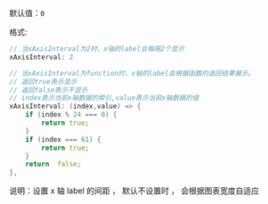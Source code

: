 默认值：`0`

格式:

```d
// 当xAxisInterval为2时，x轴的label会每隔2个显示
xAxisInterval: 2
```

```d
// 当xAxisInterval为function时，x轴的label会根据函数的返回结果展示。
// 返回true表示显示
// 返回false表示不显示
// index表示当前x轴数据的索引,value表示当前x轴数据的值
xAxisInterval: (index,value) => {
    if (index % 24 === 0) {
        return true;
    }
    if (index === 61) {
        return true;
    }
    return  false;
},
```

说明：设置 x 轴 label 的间距 ， 默认不设置时 ， 会根据图表宽度自适应

